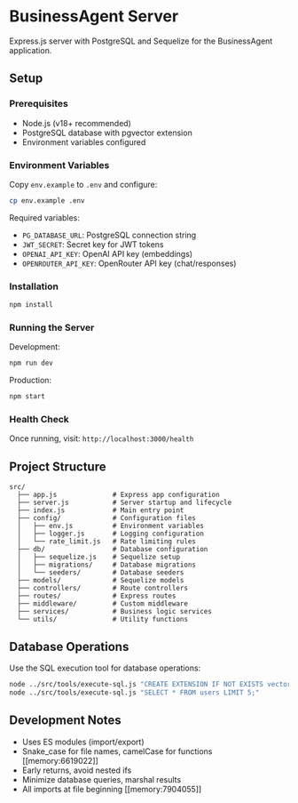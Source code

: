 # BusinessAgent Server

Express.js server with PostgreSQL and Sequelize for the BusinessAgent application.

## Setup

### Prerequisites
- Node.js (v18+ recommended)
- PostgreSQL database with pgvector extension
- Environment variables configured

### Environment Variables
Copy `env.example` to `.env` and configure:

```bash
cp env.example .env
```

Required variables:
- `PG_DATABASE_URL`: PostgreSQL connection string
- `JWT_SECRET`: Secret key for JWT tokens
- `OPENAI_API_KEY`: OpenAI API key (embeddings)
- `OPENROUTER_API_KEY`: OpenRouter API key (chat/responses)

### Installation

```bash
npm install
```

### Running the Server

Development:
```bash
npm run dev
```

Production:
```bash
npm start
```

### Health Check
Once running, visit: `http://localhost:3000/health`

## Project Structure

```
src/
  ├── app.js              # Express app configuration
  ├── server.js           # Server startup and lifecycle
  ├── index.js            # Main entry point
  ├── config/             # Configuration files
  │   ├── env.js          # Environment variables
  │   ├── logger.js       # Logging configuration
  │   └── rate_limit.js   # Rate limiting rules
  ├── db/                 # Database configuration
  │   ├── sequelize.js    # Sequelize setup
  │   ├── migrations/     # Database migrations
  │   └── seeders/        # Database seeders
  ├── models/             # Sequelize models
  ├── controllers/        # Route controllers
  ├── routes/             # Express routes
  ├── middleware/         # Custom middleware
  ├── services/           # Business logic services
  └── utils/              # Utility functions
```

## Database Operations

Use the SQL execution tool for database operations:

```bash
node ../src/tools/execute-sql.js "CREATE EXTENSION IF NOT EXISTS vector;"
node ../src/tools/execute-sql.js "SELECT * FROM users LIMIT 5;"
```

## Development Notes

- Uses ES modules (import/export)
- Snake_case for file names, camelCase for functions [[memory:6619022]]
- Early returns, avoid nested ifs
- Minimize database queries, marshal results
- All imports at file beginning [[memory:7904055]]
